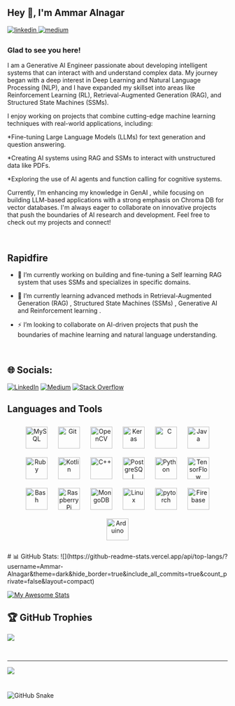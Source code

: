 
## Hey 👋, I'm Ammar Alnagar  
  

<a href="https://linkedin.com/in/ammar-alnagar-393413201" target="_blank">
<img src=https://img.shields.io/badge/linkedin-%231E77B5.svg?&style=for-the-badge&logo=linkedin&logoColor=white alt=linkedin style="margin-bottom: 5px;" />
</a>
<a href="https://medium.com/@ammaralnagar416" target="_blank">
<img src=https://img.shields.io/badge/medium-%23292929.svg?&style=for-the-badge&logo=medium&logoColor=white alt=medium style="margin-bottom: 5px;" />
</a>  
  


### Glad to see you here!  
I am a Generative AI Engineer passionate about developing intelligent systems that can interact with and understand complex data. My journey began with a deep interest in Deep Learning and Natural Language Processing (NLP), and I have expanded my skillset into areas like Reinforcement Learning (RL), Retrieval-Augmented Generation (RAG), and Structured State Machines (SSMs).

I enjoy working on projects that combine cutting-edge machine learning techniques with real-world applications, including:

*Fine-tuning Large Language Models (LLMs) for text generation and question answering.

*Creating AI systems using RAG and SSMs to interact with unstructured data like PDFs.

*Exploring the use of AI agents and function calling for cognitive systems.

Currently, I’m enhancing my knowledge in GenAI , while focusing on building LLM-based applications with a strong emphasis on Chroma DB for vector databases. I'm always eager to collaborate on innovative projects that push the boundaries of AI research and development.
Feel free to check out my projects and connect!


<br/>  

## Rapidfire  
<tr><td valign="top" width="50%">

- 🔭 I’m currently working on building and fine-tuning a Self learning RAG system that uses SSMs and specializes in specific domains.  
  

- 🌱  I’m currently learning advanced methods in Retrieval-Augmented Generation (RAG) , Structured State Machines (SSMs) , Generative AI and Reinforcement learning .  
  

- ⚡ I’m looking to collaborate on AI-driven projects that push the boundaries of machine learning and natural language understanding.  


</td><td valign="top" width="50%">



</td></tr>

<br/>  


## 🌐 Socials:
[![LinkedIn](https://img.shields.io/badge/LinkedIn-%230077B5.svg?logo=linkedin&logoColor=white)](https://linkedin.com/in/ammar-alnagar-393413201) [![Medium](https://img.shields.io/badge/Medium-12100E?logo=medium&logoColor=white)](https://medium.com/@Ammar-Elnaggar) [![Stack Overflow](https://img.shields.io/badge/-Stackoverflow-FE7A16?logo=stack-overflow&logoColor=white)](https://stackoverflow.com/users/Ammar-Elnaggar) 

## Languages and Tools  
<div align="center">  
<a href="https://www.mysql.com/" target="_blank"><img style="margin: 10px" src="https://profilinator.rishav.dev/skills-assets/mysql-original-wordmark.svg" alt="MySQL" height="50" /></a>  
<a href="https://github.com/" target="_blank"><img style="margin: 10px" src="https://profilinator.rishav.dev/skills-assets/git-scm-icon.svg" alt="Git" height="50" /></a>  
<a href="https://opencv.org/" target="_blank"><img style="margin: 10px" src="https://profilinator.rishav.dev/skills-assets/opencv-icon.svg" alt="OpenCV" height="50" /></a>  
<a href="https://keras.io/" target="_blank"><img style="margin: 10px" src="https://profilinator.rishav.dev/skills-assets/keras.png" alt="Keras" height="50" /></a>  
<a href="https://www.cprogramming.com/" target="_blank"><img style="margin: 10px" src="https://profilinator.rishav.dev/skills-assets/c-original.svg" alt="C" height="50" /></a>  
<a href="https://www.java.com/" target="_blank"><img style="margin: 10px" src="https://profilinator.rishav.dev/skills-assets/java-original-wordmark.svg" alt="Java" height="50" /></a>  
<a href="https://www.ruby-lang.org/en/" target="_blank"><img style="margin: 10px" src="https://profilinator.rishav.dev/skills-assets/ruby-original-wordmark.svg" alt="Ruby" height="50" /></a>  
<a href="https://kotlinlang.org/" target="_blank"><img style="margin: 10px" src="https://profilinator.rishav.dev/skills-assets/kotlinlang-icon.svg" alt="Kotlin" height="50" /></a>  
<a href="https://www.cplusplus.com/" target="_blank"><img style="margin: 10px" src="https://profilinator.rishav.dev/skills-assets/cplusplus-original.svg" alt="C++" height="50" /></a>  
<a href="https://www.postgresql.org/" target="_blank"><img style="margin: 10px" src="https://profilinator.rishav.dev/skills-assets/postgresql-original-wordmark.svg" alt="PostgreSQL" height="50" /></a>  
<a href="https://www.python.org/" target="_blank"><img style="margin: 10px" src="https://profilinator.rishav.dev/skills-assets/python-original.svg" alt="Python" height="50" /></a>  
<a href="https://www.tensorflow.org/" target="_blank"><img style="margin: 10px" src="https://profilinator.rishav.dev/skills-assets/tensorflow-icon.svg" alt="TensorFlow" height="50" /></a>  
<a href="https://www.gnu.org/software/bash/" target="_blank"><img style="margin: 10px" src="https://profilinator.rishav.dev/skills-assets/gnu_bash-icon.svg" alt="Bash" height="50" /></a>  
<a href="https://www.raspberrypi.org/" target="_blank"><img style="margin: 10px" src="https://profilinator.rishav.dev/skills-assets/raspberrypi.png" alt="Raspberry Pi" height="50" /></a>  
<a href="https://www.mongodb.com/" target="_blank"><img style="margin: 10px" src="https://profilinator.rishav.dev/skills-assets/mongodb-original-wordmark.svg" alt="MongoDB" height="50" /></a>  
<a href="https://www.linux.org/" target="_blank"><img style="margin: 10px" src="https://profilinator.rishav.dev/skills-assets/linux-original.svg" alt="Linux" height="50" /></a>  
<a href="https://pytorch.org/" target="_blank"><img style="margin: 10px" src="https://profilinator.rishav.dev/skills-assets/pytorch-icon.svg" alt="pytorch" height="50" /></a>  
<a href="https://firebase.google.com/" target="_blank"><img style="margin: 10px" src="https://profilinator.rishav.dev/skills-assets/firebase.png" alt="Firebase" height="50" /></a>  
<a href="https://www.arduino.cc/" target="_blank"><img style="margin: 10px" src="https://profilinator.rishav.dev/skills-assets/arduino.png" alt="Arduino" height="50" /></a>  
</div>  

<br/>  
# 📊 GitHub Stats:
![](https://github-readme-stats.vercel.app/api/top-langs/?username=Ammar-Alnagar&theme=dark&hide_border=true&include_all_commits=true&count_private=false&layout=compact)

[![My Awesome Stats](https://awesome-github-stats.azurewebsites.net/user-stats/Ammar-Alnagar?cardType=level&theme=dark&preferLogin=false&Ring=DD2727&Border=DD2727)](https://git.io/awesome-stats-card)

## 🏆 GitHub Trophies
![](https://github-profile-trophy.vercel.app/?username=Ammar-Alnagar&theme=dracula&no-frame=true&no-bg=false&margin-w=4)

<br/>  


---
[![](https://visitcount.itsvg.in/api?id=Ammar-Alnagar&icon=0&color=8)](https://visitcount.itsvg.in)

<!-- Proudly created with GPRM ( https://gprm.itsvg.in ) -->

###

<br clear="both">

<img alt="GitHub Snake" src="https://raw.githubusercontent.com/Ammar-Alnagar/Ammar-Alnagar/output/github-contribution-grid-snake-dark.svg" />

###
